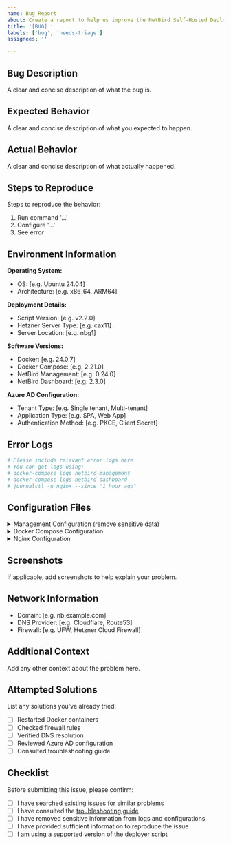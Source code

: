 ```yaml
---
name: Bug Report
about: Create a report to help us improve the NetBird Self-Hosted Deployer
title: '[BUG] '
labels: ['bug', 'needs-triage']
assignees: ''

---
```


## Bug Description
A clear and concise description of what the bug is.

## Expected Behavior
A clear and concise description of what you expected to happen.

## Actual Behavior
A clear and concise description of what actually happened.

## Steps to Reproduce
Steps to reproduce the behavior:
1. Run command '...'
2. Configure '...'
3. See error

## Environment Information
**Operating System:**
- OS: [e.g. Ubuntu 24.04]
- Architecture: [e.g. x86_64, ARM64]

**Deployment Details:**
- Script Version: [e.g. v2.2.0]
- Hetzner Server Type: [e.g. cax11]
- Server Location: [e.g. nbg1]

**Software Versions:**
- Docker: [e.g. 24.0.7]
- Docker Compose: [e.g. 2.21.0]
- NetBird Management: [e.g. 0.24.0]
- NetBird Dashboard: [e.g. 2.3.0]

**Azure AD Configuration:**
- Tenant Type: [e.g. Single tenant, Multi-tenant]
- Application Type: [e.g. SPA, Web App]
- Authentication Method: [e.g. PKCE, Client Secret]

## Error Logs
```bash
# Please include relevant error logs here
# You can get logs using:
# docker-compose logs netbird-management
# docker-compose logs netbird-dashboard
# journalctl -u nginx --since "1 hour ago"
```

## Configuration Files
<details>
<summary>Management Configuration (remove sensitive data)</summary>

```json
{
  "HttpConfig": {
    "Address": "0.0.0.0:80",
    "AuthIssuer": "https://login.microsoftonline.com/TENANT-ID/v2.0",
    "AuthAudience": "CLIENT-ID"
  }
}
```
</details>

<details>
<summary>Docker Compose Configuration</summary>

```yaml
# Include your docker-compose.yml (remove passwords/secrets)
```
</details>

<details>
<summary>Nginx Configuration</summary>

```nginx
# Include relevant nginx configuration
```
</details>

## Screenshots
If applicable, add screenshots to help explain your problem.

## Network Information
- Domain: [e.g. nb.example.com]
- DNS Provider: [e.g. Cloudflare, Route53]
- Firewall: [e.g. UFW, Hetzner Cloud Firewall]

## Additional Context
Add any other context about the problem here.

## Attempted Solutions
List any solutions you've already tried:
- [ ] Restarted Docker containers
- [ ] Checked firewall rules
- [ ] Verified DNS resolution
- [ ] Reviewed Azure AD configuration
- [ ] Consulted troubleshooting guide

## Checklist
Before submitting this issue, please confirm:
- [ ] I have searched existing issues for similar problems
- [ ] I have consulted the [troubleshooting guide](../docs/TROUBLESHOOTING.md)
- [ ] I have removed sensitive information from logs and configurations
- [ ] I have provided sufficient information to reproduce the issue
- [ ] I am using a supported version of the deployer script